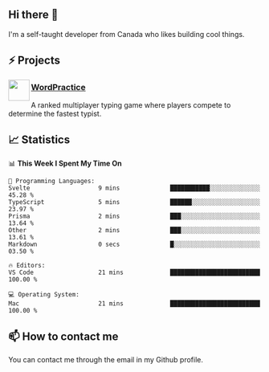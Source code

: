<h2>Hi there 👋</h2>

<p>I'm a self-taught developer from Canada who likes building cool things.</p>

<h2>⚡ Projects</h2>

<img align="left" src="https://i.imgur.com/6RT8VFO.png" width="42" height="42" />
<h3><a target="_blank" href="https://wordpractice.io/">WordPractice</a></h3>
<p>A ranked multiplayer typing game where players compete to determine the fastest typist.</p>

<h2>📈 Statistics</h2>

<!--START_SECTION:waka-->
📊 **This Week I Spent My Time On** 

```text
💬 Programming Languages: 
Svelte                   9 mins              ███████████░░░░░░░░░░░░░░   45.28 % 
TypeScript               5 mins              ██████░░░░░░░░░░░░░░░░░░░   23.97 % 
Prisma                   2 mins              ███░░░░░░░░░░░░░░░░░░░░░░   13.64 % 
Other                    2 mins              ███░░░░░░░░░░░░░░░░░░░░░░   13.61 % 
Markdown                 0 secs              █░░░░░░░░░░░░░░░░░░░░░░░░   03.50 % 

🔥 Editors: 
VS Code                  21 mins             █████████████████████████   100.00 % 

💻 Operating System: 
Mac                      21 mins             █████████████████████████   100.00 % 
```


<!--END_SECTION:waka-->

<h2>📫 How to contact me</h2>

You can contact me through the email in my Github profile.

